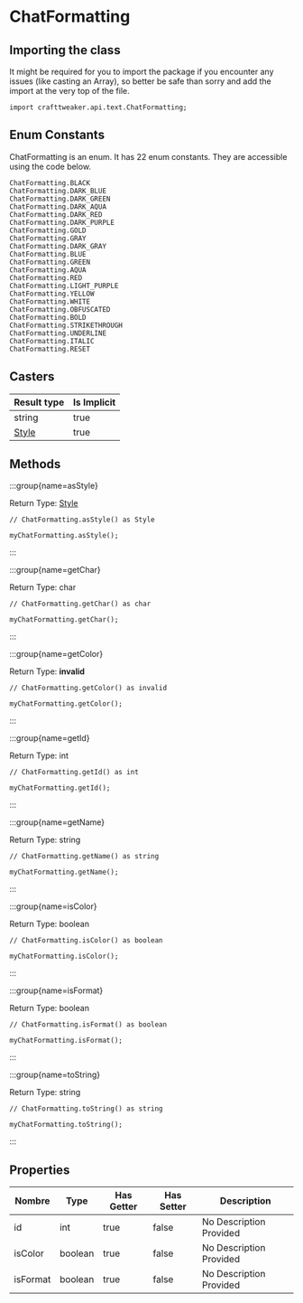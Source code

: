 # ChatFormatting

## Importing the class

It might be required for you to import the package if you encounter any issues (like casting an Array), so better be safe than sorry and add the import at the very top of the file.
```zenscript
import crafttweaker.api.text.ChatFormatting;
```


## Enum Constants

ChatFormatting is an enum. It has 22 enum constants. They are accessible using the code below.

```zenscript
ChatFormatting.BLACK
ChatFormatting.DARK_BLUE
ChatFormatting.DARK_GREEN
ChatFormatting.DARK_AQUA
ChatFormatting.DARK_RED
ChatFormatting.DARK_PURPLE
ChatFormatting.GOLD
ChatFormatting.GRAY
ChatFormatting.DARK_GRAY
ChatFormatting.BLUE
ChatFormatting.GREEN
ChatFormatting.AQUA
ChatFormatting.RED
ChatFormatting.LIGHT_PURPLE
ChatFormatting.YELLOW
ChatFormatting.WHITE
ChatFormatting.OBFUSCATED
ChatFormatting.BOLD
ChatFormatting.STRIKETHROUGH
ChatFormatting.UNDERLINE
ChatFormatting.ITALIC
ChatFormatting.RESET
```
## Casters

| Result type                      | Is Implicit |
| -------------------------------- | ----------- |
| string                           | true        |
| [Style](/vanilla/api/text/Style) | true        |

## Methods

:::group{name=asStyle}

Return Type: [Style](/vanilla/api/text/Style)

```zenscript
// ChatFormatting.asStyle() as Style

myChatFormatting.asStyle();
```

:::

:::group{name=getChar}

Return Type: char

```zenscript
// ChatFormatting.getChar() as char

myChatFormatting.getChar();
```

:::

:::group{name=getColor}

Return Type: **invalid**

```zenscript
// ChatFormatting.getColor() as invalid

myChatFormatting.getColor();
```

:::

:::group{name=getId}

Return Type: int

```zenscript
// ChatFormatting.getId() as int

myChatFormatting.getId();
```

:::

:::group{name=getName}

Return Type: string

```zenscript
// ChatFormatting.getName() as string

myChatFormatting.getName();
```

:::

:::group{name=isColor}

Return Type: boolean

```zenscript
// ChatFormatting.isColor() as boolean

myChatFormatting.isColor();
```

:::

:::group{name=isFormat}

Return Type: boolean

```zenscript
// ChatFormatting.isFormat() as boolean

myChatFormatting.isFormat();
```

:::

:::group{name=toString}

Return Type: string

```zenscript
// ChatFormatting.toString() as string

myChatFormatting.toString();
```

:::


## Properties

| Nombre   | Type    | Has Getter | Has Setter | Description             |
| -------- | ------- | ---------- | ---------- | ----------------------- |
| id       | int     | true       | false      | No Description Provided |
| isColor  | boolean | true       | false      | No Description Provided |
| isFormat | boolean | true       | false      | No Description Provided |

